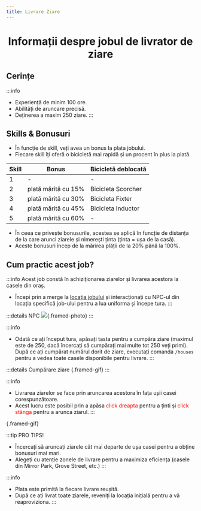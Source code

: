 ```yaml
---
title: Livrare Ziare
---
```


# <span class="title-font"><center>Informații despre jobul de livrator de ziare</center></span>

## <span class="header-font">Cerințe</span>
:::info
- Experiență de minim 100 ore.
- Abilități de aruncare precisă.
- Deținerea a maxim 250 ziare.
:::

## <span class="header-font">Skills & Bonusuri</span>

- În funcție de skill, veți avea un bonus la plata jobului.
- Fiecare skill îți oferă o bicicletă mai rapidă și un procent în plus la plată.

| Skill                | Bonus                                     | Bicicletă deblocată
| -------------------  | -------------------                       | -------------------
| 1                    | -                                         | -
| 2                    | plată mărită cu 15%                       | Bicicleta Scorcher
| 3                    | plată mărită cu 30%                       | Bicicleta Fixter
| 4                    | plată mărită cu 45%                       | Bicicleta Inductor
| 5                    | plată mărită cu 60%                       | -

- În ceea ce privește bonusurile, acestea se aplică în funcție de distanța de la care arunci ziarele și nimerești ținta (ținta = ușa de la casă).
- Aceste bonusuri încep de la mărirea plății de la 20% până la 100%.

## <span class="header-font">Cum practic acest job?</span>

:::info
Acest job constă în achiziționarea ziarelor și livrarea acestora la casele din oraș.

- Începi prin a merge la [locația jobului](locatii) și interacționați cu NPC-ul din locația specifică job-ului pentru a lua uniforma și începe tura.
:::

:::details NPC
![](https://i.imgur.com/7RLhmOn.png){.framed-photo}
:::

:::info
- Odată ce ați început tura, apăsați tasta <KeyIcon keyType="g"/> pentru a cumpăra ziare (maximul este de 250, dacă încercați să cumpărați mai multe tot 250 veți primi). După ce ați cumpărat numărul dorit de ziare, executați comanda ``/houses`` pentru a vedea toate casele disponibile pentru livrare.
:::

:::details Cumpărare ziare
![](){.framed-gif}
:::

:::info
- Livrarea ziarelor se face prin aruncarea acestora în fața ușii casei corespunzătoare.
- Acest lucru este posibil prin a apăsa <span style="color:red">click dreapta</span> pentru a ținti și <span style="color:red">click stânga</span> pentru a arunca ziarul.
:::

![](){.framed-gif}

:::tip PRO TIPS!
- Încercați să aruncați ziarele cât mai departe de ușa casei pentru a obține bonusuri mai mari.
- Alegeți cu atenție zonele de livrare pentru a maximiza eficiența (casele din Mirror Park, Grove Street, etc.)
:::

:::info
- Plata este primită la fiecare livrare reușită.
- După ce ați livrat toate ziarele, reveniți la locația inițială pentru a vă reaproviziona.
:::